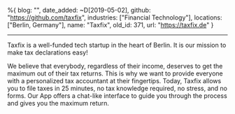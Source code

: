 %{
  blog: "",
  date_added: ~D[2019-05-02],
  github: "https://github.com/taxfix",
  industries: ["Financial Technology"],
  locations: ["Berlin, Germany"],
  name: "Taxfix",
  old_id: 371,
  url: "https://taxfix.de"
}

---

Taxfix is a well-funded tech startup in the heart of Berlin. It is our mission to make tax declarations easy!

We believe that everybody, regardless of their income, deserves to get the maximum out of their tax returns. This is why we want to provide everyone with a personalized tax accountant at their fingertips. Today, Taxfix allows you to file taxes in 25 minutes, no tax knowledge required, no stress, and no forms. Our App offers a chat-like interface to guide you through the process and gives you the maximum return.
